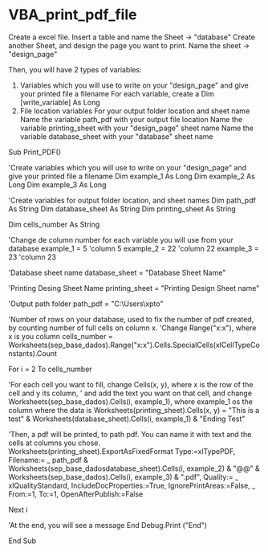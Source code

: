 # VBA_print_pdf_file

Create a excel file. Insert a table and name the Sheet -> "database"
Create another Sheet, and design the page you want to print. Name the sheet -> "design_page"

Then, you will have 2 types of variables:
1) Variables which you will use to write on your "design_page" and give your printed file a filename
  For each variable, create a Dim [write_variable] As Long
2) File location variables
  For your output folder location and sheet name
  Name the variable path_pdf with your output file location
  Name the variable printing_sheet with your "design_page" sheet name
  Name the variable database_sheet with your "database" sheet name
    

Sub Print_PDF()

'Create variables which you will use to write on your "design_page" and give your printed file a filename
Dim example_1 As Long
Dim example_2 As Long
Dim example_3 As Long

'Create variables for output folder location, and sheet names
Dim path_pdf As String
Dim database_sheet As String
Dim printing_sheet As String

Dim cells_number As String

'Change de column number for each variable you will use from your database
example_1 = 5 'column 5
example_2 = 22 'column 22
example_3 = 23 'column 23

'Database sheet name
database_sheet = "Database Sheet Name"

'Printing Desing Sheet Name
printing_sheet = "Printing Design Sheet name"

'Output path folder
path_pdf = "C:\Users\xpto\"


'Number of rows on your database, used to fix the number of pdf created, by counting number of full cells on column x. 
'Change Range("x:x"), where x is you column
cells_number = Worksheets(sep_base_dados).Range("x:x").Cells.SpecialCells(xlCellTypeConstants).Count

For i = 2 To cells_number
  
  'For each cell you want to fill, change Cells(x, y), where x is the row of the cell and y its column,
  ' and add the text you want on that cell, and change Worksheets(sep_base_dados).Cells(i, example_1), where example_1 os the column where the data is
  Worksheets(printing_sheet).Cells(x, y) = "This is a test" & Worksheets(database_sheet).Cells(i, example_1) & "Ending Test"
  
  'Then, a pdf will be printed, to path pdf. You can name it with text and the cells at columns you chose.
  Worksheets(printing_sheet).ExportAsFixedFormat Type:=xlTypePDF, Filename:= _
  path_pdf & Worksheets(sep_base_dadosdatabase_sheet).Cells(i, example_2) & "@@" & Worksheets(sep_base_dados).Cells(i, example_3) & ".pdf", Quality:= _
        xlQualityStandard, IncludeDocProperties:=True, IgnorePrintAreas:=False, _
        From:=1, To:=1, OpenAfterPublish:=False
    
Next i

'At the end, you will see a message End
Debug.Print ("End")

End Sub
